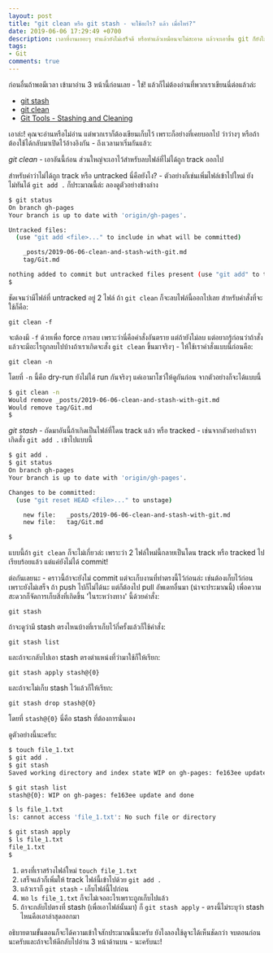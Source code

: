 ```yaml
---
layout: post
title: "git clean หรือ git stash - จะใช้อะไร? แล้ว เมื่อไหร่?"
date: 2019-06-06 17:29:49 +0700
description: เวลาที่งานเยอะๆ ทำแล้วยังไม่เสร็จดี หรือทำแล้วเหมือนจะไม่สะอาด แล้วจะเอาขึ้น git ก็ยังไม่ใช่ที่ - จะเอายังไงดี? มีคำแนะนำอยู่ที่นี่แล้วครับ
tags:
- Git
comments: true
---
```

ก่อนอื่นถ้าพอมีเวลา เข้ามาอ่าน 3 หน้านี้ก่อนเลย - ใช่! แล้วก็ไม่ต้องอ่านที่พวกเราเขียนนี่ต่อแล้วล่ะ

- [git stash](https://git-scm.com/docs/git-stash)
- [git clean](https://git-scm.com/docs/git-clean)
- [Git Tools - Stashing and Cleaning](https://git-scm.com/book/en/v2/Git-Tools-Stashing-and-Cleaning)

เอาล่ะ! คุณจะอ่านหรือไม่อ่าน แต่พวกเราก็ต้องเขียนเก็บไว้ เพราะก็อย่างที่เคยบอกไป ว่าว่างๆ หรือถ้าต้องใช้ได้กลับมาเปิดไว้อ้างอิงกัน - ถึงเวลามาเริ่มกันแล้ว:

*git clean* - เอาอันนี้ก่อน ส่วนใหญ่จะเอาไว้สำหรับลบไฟล์ที่ไม่ได้ถูก track ออกไป

สำหรับคำว่าไม่ได้ถูก track หรือ untracked นี่คือยังไง? - ตัวอย่างก็เช่นเพิ่มไฟล์เข้าไปใหม่ ยังไม่ทันได้ `git add .` ก็ประมาณนี้ล่ะ ลองดูตัวอย่างข้างล่าง

```bash
$ git status
On branch gh-pages
Your branch is up to date with 'origin/gh-pages'.

Untracked files:
  (use "git add <file>..." to include in what will be committed)

	_posts/2019-06-06-clean-and-stash-with-git.md
	tag/Git.md

nothing added to commit but untracked files present (use "git add" to track)
$
```

ชัดเจนว่ามีไฟล์ที่ untracked อยู่ 2 ไฟล์ ถ้า `git clean` ก็จะลบไฟล์นี้ออกไปเลย สำหรับคำสั่งที่จะใช้ก็คือ:

`git clean -f`

จะต้องมี `-f` ด้วยเพื่อ force การลบ เพราะว่านี่คือคำสั่งอันตราย แต่ถ้ายังไม่ลบ แต่อยากรู้ก่อนว่าถ้าสั่งแล้วจะมีอะไรถูกลบไปบ้างถ้าเราเกิดจะสั่ง `git clean` ขึ้นมาจริงๆ - ให้ใช้เราคำสั่งแบบนี้ก่อนคือ:

`git clean -n`

โดยที่ `-n` นี้คือ dry-run ยังไม่ได้ run กันจริงๆ แค่เอามาโชว์ให้ดูกันก่อน จากตัวอย่างก็จะได้แบบนี้

```bash
$ git clean -n
Would remove _posts/2019-06-06-clean-and-stash-with-git.md
Would remove tag/Git.md
$
```

*git stash* - ถัดมาอันนี้ถ้าเกิดเป็นไฟล์ที่โดน track แล้ว หรือ tracked - เช่นจากตัวอย่างถ้าเราเกิดสั่ง `git add .` เข้าไปแบบนี้

```bash
$ git add .
$ git status
On branch gh-pages
Your branch is up to date with 'origin/gh-pages'.

Changes to be committed:
  (use "git reset HEAD <file>..." to unstage)

	new file:   _posts/2019-06-06-clean-and-stash-with-git.md
	new file:   tag/Git.md

$
```

แบบนี้ถ้า `git clean` ก็จะไม่เกี่ยวล่ะ เพราะว่า 2 ไฟล์ใหม่นี้กลายเป็นโดน track หรือ tracked ไปเรียบร้อยแล้ว แต่แค่ยังไม่ได้ commit!

ต่อกันเลยนะ - คราวนี้ถ้าจะยังไม่ commit แต่จะเก็บงานที่ทำตรงนี้ไว้ก่อนล่ะ เช่นต้องเก็บไว้ก่อนเพราะยังไม่เสร็จ ถ้า push ไปก็ไม่ได้นะ แต่ก็ต้องไป pull อัพเดทอื่นมา (น่าจะประมาณนี้) เพื่อความสะดวกก็จัดการเก็บสิ่งที่เกิดขึ้น 'ในระหว่างทาง' นี้ด้วยคำสั่ง:

`git stash`

ถ้าจะดูว่ามี stash ตรงไหนบ้างที่เราเก็บไว้กี่ครั้งแล้วก็ใช้คำสั่ง:

`git stash list`

และถ้าจะกลับไปเอา stash ตรงตำแหน่งที่ว่ามาใช้ก็ให้เรียก:

`git stash apply stash@{0}`

และถ้าจะไม่เก็บ stash ไว้แล้วก็ให้เรียก:

`git stash drop stash@{0}`

โดยที่ `stash@{0}` นี่คือ stash ที่ต้องการนั่นเอง

ดูตัวอย่างนี้นะครับ:

```bash
$ touch file_1.txt
$ git add .
$ git stash
Saved working directory and index state WIP on gh-pages: fe163ee update and done

$ git stash list
stash@{0}: WIP on gh-pages: fe163ee update and done

$ ls file_1.txt
ls: cannot access 'file_1.txt': No such file or directory

$ git stash apply
$ ls file_1.txt
file_1.txt
$
```

1. ตรงที่เราสร้างไฟล์ใหม่ `touch file_1.txt`
2. เสร็จแล้วก็เพิ่มให้ track ไฟล์นี้เข้าไปด้วย `git add .`
3. แล้วเราก็ `git stash` - เก็บไฟล์นี้ไปก่อน
4. พอ `ls file_1.txt` ก็จะไม่เจออะไรเพราะถูกเก็บไปแล้ว
5. ถ้าจะกลับไปตรงที่ stash (เพื่อเอาไฟล์นั้นมา) ก็ `git stash apply` - ตรงนี้ไม่ระบุว่า stash ไหนคือเอาล่าสุดออกมา

อธิบายตามขั้นตอนก็จะได้ความเข้าใจสักประมาณนี้นะครับ ยังไงลองใช้ดูจะได้เห็นชัดกว่า จบตอนก่อนนะครับและถ้าจะให้ดีกลับไปอ่าน 3 หน้าด้านบน - นะครับนะ!
